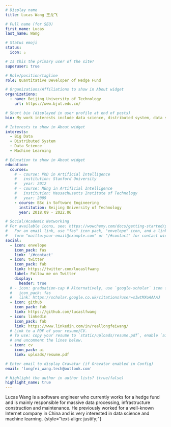 ```yaml
---
# Display name
title: Lucas Wang 王龙飞

# Full name (for SEO)
first_name: Lucas
last_name: Wang

# Status emoji
status:
  icon: ☕️

# Is this the primary user of the site?
superuser: true

# Role/position/tagline
role: Quantitative Developer of Hedge Fund

# Organizations/Affiliations to show in About widget
organizations:
  - name: Beijing University of Technology
    url: https://www.bjut.edu.cn/

# Short bio (displayed in user profile at end of posts)
bio: My work interests include data science, distributed system, data science and machine learning.

# Interests to show in About widget
interests:
  - Big Data
  - Distributed System
  - Data Science
  - Machine Learning

# Education to show in About widget
education:
  courses:
    # - course: PhD in Artificial Intelligence
    #   institution: Stanford University
    #   year: 2012
    # - course: MEng in Artificial Intelligence
    #   institution: Massachusetts Institute of Technology
    #   year: 2009
    - course: BSc in Software Engineering
      institution: Beijing University of Technology
      year: 2018.09 - 2022.06

# Social/Academic Networking
# For available icons, see: https://wowchemy.com/docs/getting-started/page-builder/#icons
#   For an email link, use "fas" icon pack, "envelope" icon, and a link in the
#   form "mailto:your-email@example.com" or "/#contact" for contact widget.
social:
  - icon: envelope
    icon_pack: fas
    link: '/#contact'
  - icon: twitter
    icon_pack: fab
    link: https://twitter.com/lucaslfwang
    label: Follow me on Twitter
    display:
      header: true
  # - icon: graduation-cap # Alternatively, use `google-scholar` icon from `ai` icon pack
  #   icon_pack: fas
  #   link: https://scholar.google.co.uk/citations?user=sIwtMXoAAAAJ
  - icon: github
    icon_pack: fab
    link: https://github.com/lucaslfwang
  - icon: linkedin
    icon_pack: fab
    link: https://www.linkedin.com/in/reallongfeiwang/
  # Link to a PDF of your resume/CV.
  # To use: copy your resume to `static/uploads/resume.pdf`, enable `ai` icons in `params.yaml`,
  # and uncomment the lines below.
  - icon: cv
    icon_pack: ai
    link: uploads/resume.pdf

# Enter email to display Gravatar (if Gravatar enabled in Config)
email: 'longfei_wang.tech@outlook.com'

# Highlight the author in author lists? (true/false)
highlight_name: true
---
```


Lucas Wang is a software engineer who currently works for a hedge fund and is mainly responsible for massive data processing, infrastructure construction and maintenance. He previously worked for a well-known Internet company in China and is very interested in data science and machine learning.
{style="text-align: justify;"}
